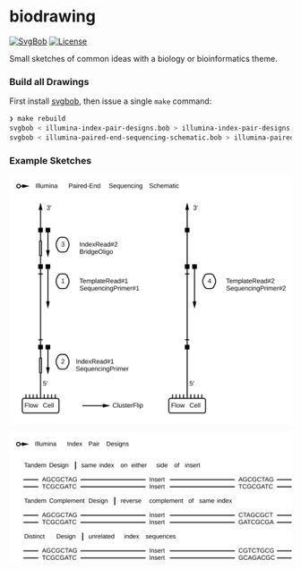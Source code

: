 # biodrawing

[![SvgBob][svgbob-badge]][svgbob-link]
[![License][license-badge]][license-link]

[license-badge]: https://img.shields.io/github/license/clintval/biodrawing.svg?color=blue
[license-link]:  LICENSE
[svgbob-badge]:  https://img.shields.io/badge/ASCII_Style-svgbob-F27F41.svg
[svgbob-link]:   https://github.com/ivanceras/svgbob

Small sketches of common ideas with a biology or bioinformatics theme.


### Build all Drawings

First install [svgbob](https://github.com/ivanceras/svgbob), then issue a single `make` command:

```bash
❯ make rebuild
svgbob < illumina-index-pair-designs.bob > illumina-index-pair-designs.svg
svgbob < illumina-paired-end-sequencing-schematic.bob > illumina-paired-end-sequencing-schematic.svg
```

### Example Sketches

<p align="center">
  <img src="illumina-paired-end-sequencing-schematic.svg?sanitize=true">
</p>

<p align="center">
  <img src="illumina-index-pair-designs.svg?sanitize=true">
</p>
